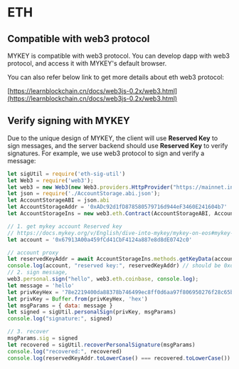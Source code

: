 # ETH

## Compatible with web3 protocol

MYKEY is compatible with web3 protocol. You can develop dapp with web3 protocol, and access it with MYKEY's default browser. 

You can also refer below link to get more details about eth web3 protocol:

[https://learnblockchain.cn/docs/web3js-0.2x/web3.html](https://learnblockchain.cn/docs/web3js-0.2x/web3.html)

## Verify signing with MYKEY

Due to the unique design of MYKEY, the client will use **Reserved Key** to sign messages, and the server backend should use **Reserved Key** to verify signatures. For example, we use web3 protocol to sign and verify a message:

```javascript
let sigUtil = require('eth-sig-util') 
let Web3 = require('web3'); 
let web3 = new Web3(new Web3.providers.HttpProvider("https://mainnet.infura.io/v3/56444e75b6a24070a374f791bd25f811")); 
let json = require('./AccountStorage.abi.json'); 
let AccountStorageABI = json.abi 
let AccountStorageAddr = '0xADc92d1fD878580579716d944eF3460E241604b7' 
let AccountStorageIns = new web3.eth.Contract(AccountStorageABI, AccountStorageAddr); 

// 1. get mykey account Reserved key 
// https://docs.mykey.org/v/English/dive-into-mykey/mykey-on-eos#mykey-account-structure
let account = '0x67913A00a459fCd41CbF4124a887e8d8dE0742c0' 

// account proxy 
let reservedKeyAddr = await AccountStorageIns.methods.getKeyData(account, 3).call(); 
console.log(account, "reserved key:", reservedKeyAddr) // should be 0xd2F9b4652D80FA870207C2b421B8437d7D54a484
// 2. sign message, 
web3.personal.sign("hello", web3.eth.coinbase, console.log); 
let message = 'hello' 
let privKeyHex = '78e2219400da88378b746499ec8ff0d6aa97f806950276f28c65b9d569f32f84' // prvkey of '0xd2F9b4652D80FA870207C2b421B8437d7D54a484' 
let privKey = Buffer.from(privKeyHex, 'hex') 
let msgParams = { data: message }
let signed = sigUtil.personalSign(privKey, msgParams) 
console.log("signature:", signed)

// 3. recover 
msgParams.sig = signed 
let recovered = sigUtil.recoverPersonalSignature(msgParams) 
console.log("recovered:", recovered) 
console.log(reservedKeyAddr.toLowerCase() === recovered.toLowerCase())
```

